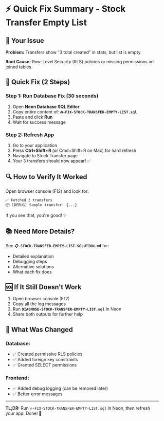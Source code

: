 # ⚡ Quick Fix Summary - Stock Transfer Empty List

## 🎯 Your Issue

**Problem:** Transfers show "3 total created" in stats, but list is empty.

**Root Cause:** Row-Level Security (RLS) policies or missing permissions on joined tables.

## 🚀 Quick Fix (2 Steps)

### Step 1: Run Database Fix (30 seconds)

1. Open **Neon Database SQL Editor**
2. Copy entire content of: **`🔥-FIX-STOCK-TRANSFER-EMPTY-LIST.sql`**
3. Paste and click **Run**
4. Wait for success message

### Step 2: Refresh App

1. Go to your application
2. Press **Ctrl+Shift+R** (or Cmd+Shift+R on Mac) for hard refresh
3. Navigate to Stock Transfer page
4. Your 3 transfers should now appear! ✅

## 🔍 How to Verify It Worked

Open browser console (F12) and look for:
```
✅ Fetched 3 transfers
📦 [DEBUG] Sample transfer: {...}
```

If you see that, you're good! ✨

## 📚 Need More Details?

See **`📋-STOCK-TRANSFER-EMPTY-LIST-SOLUTION.md`** for:
- Detailed explanation
- Debugging steps
- Alternative solutions
- What each fix does

## 🆘 If It Still Doesn't Work

1. Open browser console (F12)
2. Copy all the log messages
3. Run **`DIAGNOSE-STOCK-TRANSFER-EMPTY-LIST.sql`** in Neon
4. Share both outputs for further help

## 📝 What Was Changed

### Database:
- ✅ Created permissive RLS policies
- ✅ Added foreign key constraints
- ✅ Granted SELECT permissions

### Frontend:
- ✅ Added debug logging (can be removed later)
- ✅ Better error messages

---

**TL;DR:** Run `🔥-FIX-STOCK-TRANSFER-EMPTY-LIST.sql` in Neon, then refresh your app. Done! 🎉
